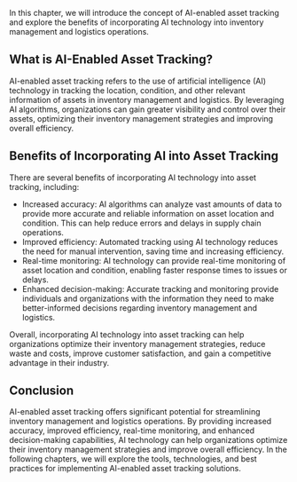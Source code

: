 
In this chapter, we will introduce the concept of AI-enabled asset tracking and explore the benefits of incorporating AI technology into inventory management and logistics operations.

What is AI-Enabled Asset Tracking?
----------------------------------

AI-enabled asset tracking refers to the use of artificial intelligence (AI) technology in tracking the location, condition, and other relevant information of assets in inventory management and logistics. By leveraging AI algorithms, organizations can gain greater visibility and control over their assets, optimizing their inventory management strategies and improving overall efficiency.

Benefits of Incorporating AI into Asset Tracking
------------------------------------------------

There are several benefits of incorporating AI technology into asset tracking, including:

* Increased accuracy: AI algorithms can analyze vast amounts of data to provide more accurate and reliable information on asset location and condition. This can help reduce errors and delays in supply chain operations.
* Improved efficiency: Automated tracking using AI technology reduces the need for manual intervention, saving time and increasing efficiency.
* Real-time monitoring: AI technology can provide real-time monitoring of asset location and condition, enabling faster response times to issues or delays.
* Enhanced decision-making: Accurate tracking and monitoring provide individuals and organizations with the information they need to make better-informed decisions regarding inventory management and logistics.

Overall, incorporating AI technology into asset tracking can help organizations optimize their inventory management strategies, reduce waste and costs, improve customer satisfaction, and gain a competitive advantage in their industry.

Conclusion
----------

AI-enabled asset tracking offers significant potential for streamlining inventory management and logistics operations. By providing increased accuracy, improved efficiency, real-time monitoring, and enhanced decision-making capabilities, AI technology can help organizations optimize their inventory management strategies and improve overall efficiency. In the following chapters, we will explore the tools, technologies, and best practices for implementing AI-enabled asset tracking solutions.
